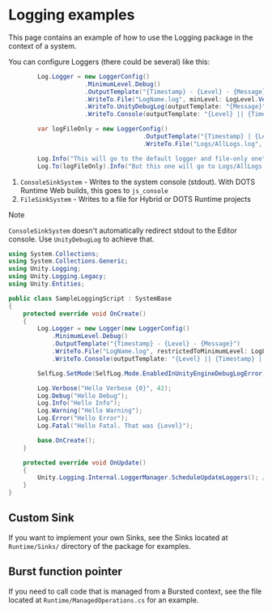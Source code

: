 # Logging examples
This page contains an example of how to use the Logging package in the context of a system.

You can configure Loggers (there could be several) like this:
```c#
        Log.Logger = new LoggerConfig()
                     .MinimumLevel.Debug()
                     .OutputTemplate("{Timestamp} - {Level} - {Message}")
                     .WriteTo.File("LogName.log", minLevel: LogLevel.Verbose)
                     .WriteTo.UnityDebugLog(outputTemplate: "{Message}")
                     .WriteTo.Console(outputTemplate: "{Level} || {Timestamp} || {Message}").CreateLogger();

        var logFileOnly = new LoggerConfig()
                                     .OutputTemplate("{Timestamp} | {Level} | {Message}")
                                     .WriteTo.File("Logs/AllLogs.log", minLevel: LogLevel.Verbose).CreateLogger();

        Log.Info("This will go to the default logger and file-only one");
        Log.To(logFileOnly).Info("But this one will go to Logs/AllLogs.log");
```

1. `ConsoleSinkSystem` - Writes to the system console (stdout). With DOTS Runtime Web builds, this goes to `js_console`
2. `FileSinkSystem` - Writes to a file for Hybrid or DOTS Runtime projects

> [!NOTE]
> `ConsoleSinkSystem` doesn't automatically redirect stdout to the Editor console. Use `UnityDebugLog` to achieve that.

```c#
using System.Collections;
using System.Collections.Generic;
using Unity.Logging;
using Unity.Logging.Legacy;
using Unity.Entities;

public class SampleLoggingScript : SystemBase
{
    protected override void OnCreate()
    {
        Log.Logger = new Logger(new LoggerConfig()
            .MinimumLevel.Debug()
            .OutputTemplate("{Timestamp} - {Level} - {Message}")
            .WriteTo.File("LogName.log", restrictedToMinimumLevel: LogLevel.Verbose)
            .WriteTo.Console(outputTemplate: "{Level} || {Timestamp} || {Message}"));

        SelfLog.SetMode(SelfLog.Mode.EnabledInUnityEngineDebugLogError);

        Log.Verbose("Hello Verbose {0}", 42);                                                                      // file only
        Log.Debug("Hello Debug");                                                                                                          // console & file
        Log.Info("Hello Info");                                                                                    // console & file
        Log.Warning("Hello Warning");                                                                                                      // console & file
        Log.Error("Hello Error");                                                                                  // console & file
        Log.Fatal("Hello Fatal. That was {Level}");

        base.OnCreate();
    }

    protected override void OnUpdate()
    {
        Unity.Logging.Internal.LoggerManager.ScheduleUpdateLoggers(); // make sure to call this once per frame. can be in any place
    }
}
```

## Custom Sink

If you want to implement your own Sinks, see the Sinks located at `Runtime/Sinks/` directory of the package for examples.

## Burst function pointer

If you need to call code that is managed from a Bursted context, see the file located at `Runtime/ManagedOperations.cs` for an example.